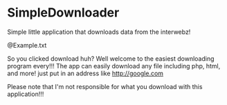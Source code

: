 SimpleDownloader
================

Simple little application that downloads data from the interwebz!


@Example.txt

So you clicked download huh?  Well welcome to the easiest downloading program every!!!
The app can easily download any file including php, html, and more!  just put in an address like  http://google.com


Please note that I'm not responsible for what you download with this application!!!